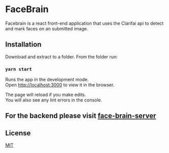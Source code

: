 # FaceBrain 
Facebrain is a react front-end application that uses the Clarifai api to detect and mark faces on an submitted image. 

## Installation

Download and extract to a folder. From the folder run: 
### `yarn start`

Runs the app in the development mode.<br />
Open [http://localhost:3000](http://localhost:3000) to view it in the browser.

The page will reload if you make edits.<br />
You will also see any lint errors in the console.


## For the backend please visit [face-brain-server](https://github.com/gonzric1/face-brain-server)

## License
[MIT](https://choosealicense.com/licenses/mit/)